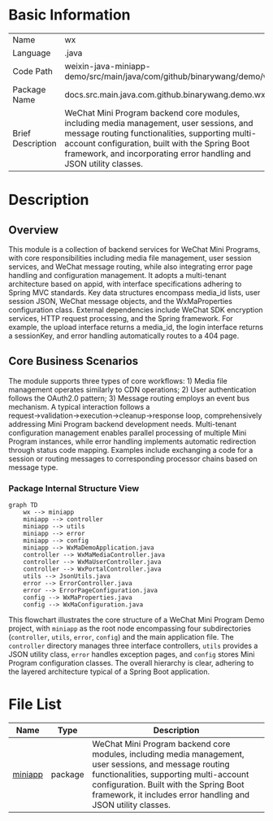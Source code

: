 # Basic Information

|      |      |
|------|------|
| Name | wx |
| Language | .java |
| Code Path | weixin-java-miniapp-demo/src/main/java/com/github/binarywang/demo/wx |
| Package Name | docs.src.main.java.com.github.binarywang.demo.wx |
| Brief Description | WeChat Mini Program backend core modules, including media management, user sessions, and message routing functionalities, supporting multi-account configuration, built with the Spring Boot framework, and incorporating error handling and JSON utility classes. |

# Description

## Overview  
This module is a collection of backend services for WeChat Mini Programs, with core responsibilities including media file management, user session services, and WeChat message routing, while also integrating error page handling and configuration management. It adopts a multi-tenant architecture based on appid, with interface specifications adhering to Spring MVC standards. Key data structures encompass media_id lists, user session JSON, WeChat message objects, and the WxMaProperties configuration class. External dependencies include WeChat SDK encryption services, HTTP request processing, and the Spring framework. For example, the upload interface returns a media_id, the login interface returns a sessionKey, and error handling automatically routes to a 404 page.  

## Core Business Scenarios  
The module supports three types of core workflows: 1) Media file management operates similarly to CDN operations; 2) User authentication follows the OAuth2.0 pattern; 3) Message routing employs an event bus mechanism. A typical interaction follows a request→validation→execution→cleanup→response loop, comprehensively addressing Mini Program backend development needs. Multi-tenant configuration management enables parallel processing of multiple Mini Program instances, while error handling implements automatic redirection through status code mapping. Examples include exchanging a code for a session or routing messages to corresponding processor chains based on message type.


### Package Internal Structure View

```mermaid
graph TD
    wx --> miniapp
    miniapp --> controller
    miniapp --> utils
    miniapp --> error
    miniapp --> config
    miniapp --> WxMaDemoApplication.java
    controller --> WxMaMediaController.java
    controller --> WxMaUserController.java
    controller --> WxPortalController.java
    utils --> JsonUtils.java
    error --> ErrorController.java
    error --> ErrorPageConfiguration.java
    config --> WxMaProperties.java
    config --> WxMaConfiguration.java
```

This flowchart illustrates the core structure of a WeChat Mini Program Demo project, with `miniapp` as the root node encompassing four subdirectories (`controller`, `utils`, `error`, `config`) and the main application file. The `controller` directory manages three interface controllers, `utils` provides a JSON utility class, `error` handles exception pages, and `config` stores Mini Program configuration classes. The overall hierarchy is clear, adhering to the layered architecture typical of a Spring Boot application.

# File List

| Name   | Type  | Description |
|-------|------|-------------|
| [miniapp](miniapp/_module.md) | package | WeChat Mini Program backend core modules, including media management, user sessions, and message routing functionalities, supporting multi-account configuration. Built with the Spring Boot framework, it includes error handling and JSON utility classes. |


